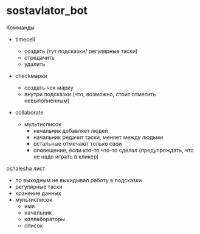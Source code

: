 # sostavlator_bot

Комманды

-	timecell
	- создать (тут подсказки/ регулярные таски)
	- отредачить
	- удалить

-	checkмарки
	- создать чек марку
	- внутри подсказки (что, возможно, стоит отметить невыполненным)

-	collaborate
	- мультисписок
		- начальник добавляет людей
		- начальник редачит таски, меняет между людьми
		- остальные отмечают только свои
		- оповещение, если кто-то что-то сделал (предупреждать, что не надо играть в кликер)

oshalesha лист
- 	по выходным не выкидывал работу в подсказки
-	регулярные таски
-	хранение данных
-	мультисписок
	- имя
	- начальник
	- коллабораторы
	- список
